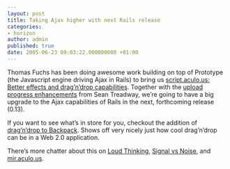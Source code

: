 ```yaml
---
layout: post
title: Taking Ajax higher with next Rails release
categories:
- horizon
author: admin
published: true
date: 2005-06-23 09:03:22.000000000 +01:00
---
```

<p>Thomas Fuchs has been doing awesome work building on top of Prototype (the Javascript engine driving Ajax in Rails) to bring us <a href="http://script.aculo.us/">script.aculo.us: Better effects and drag&#8217;n&#8217;drop capabilities</a>. Together with the <a href="http://sean.treadway.info/articles/2005/06/22/upload-progress-stabilizing">upload progress enhancements</a> from Sean Treadway, we&#8217;re going to have a big upgrade to the Ajax capabilities of Rails in the next, forthcoming release (0.13).</p>
<p>If you want to see what&#8217;s in store for you, checkout the addition of <a href="http://backpackit.com/weblog/archives/new_features_updates/new_drag_and_drop_reordering_for_todos_and_notes.php">drag&#8217;n&#8217;drop to Backpack</a>. Shows off very nicely just how cool drag&#8217;n&#8217;drop can be in a Web 2.0 application.</p>
<p>There&#8217;s more chatter about this on <a href="http://www.loudthinking.com/arc/000468.html">Loud Thinking</a>, <a href="http://37signals.com/svn/archives2/drag_and_drop_comes_to_backpack.php?1#comments">Signal vs Noise</a>, and <a href="http://mir.aculo.us/articles/2005/06/22/script-aculo-us-launched">mir.aculo.us</a>.</p>
